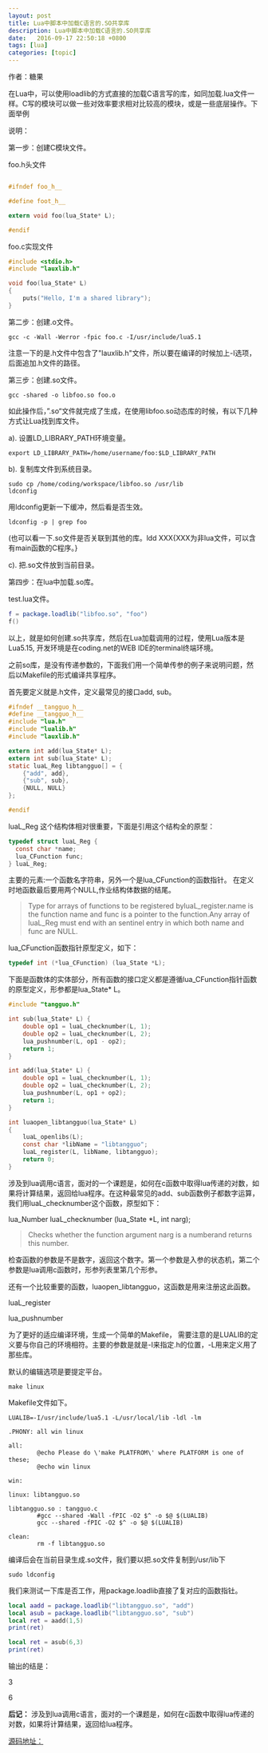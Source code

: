 ```yaml
---
layout: post
title: Lua中脚本中加载C语言的.SO共享库
description: Lua中脚本中加载C语言的.SO共享库
date:   2016-09-17 22:50:18 +0800 
tags: [lua]
categories: [topic]
---
```

作者：糖果

在Lua中，可以使用loadlib的方式直接的加载C语言写的库，如同加载.lua文件一样。C写的模块可以做一些对效率要求相对比较高的模块，或是一些底层操作。下面举例

说明：

第一步：创建C模块文件。

foo.h头文件

```c

#ifndef foo_h__

#define foot_h__

extern void foo(lua_State* L);

#endif
```

foo.c实现文件

```c
#include <stdio.h>
#include "lauxlib.h"

void foo(lua_State* L)
{
    puts("Hello, I'm a shared library");
}
```

第二步：创建.o文件。

```
gcc -c -Wall -Werror -fpic foo.c -I/usr/include/lua5.1
```

注意一下的是.h文件中包含了"lauxlib.h"文件，所以要在编译的时候加上-I选项，后面追加.h文件的路径。

第三步：创建.so文件。

```
gcc -shared -o libfoo.so foo.o
```

如此操作后，”.so“文件就完成了生成，在使用libfoo.so动态库的时候，有以下几种方式让Lua找到库文件。

a). 设置LD_LIBRARY_PATH环境变量。

```
export LD_LIBRARY_PATH=/home/username/foo:$LD_LIBRARY_PATH
```

b). 复制库文件到系统目录。

```
sudo cp /home/coding/workspace/libfoo.so /usr/lib
ldconfig 
```

用ldconfig更新一下缓冲，然后看是否生效。

```
ldconfig -p | grep foo
```

(也可以看一下.so文件是否关联到其他的库。ldd XXX{XXX为非lua文件，可以含有main函数的C程序。}

c). 把.so文件放到当前目录。

第四步：在lua中加载.so库。

test.lua文件。

```lua
f = package.loadlib("libfoo.so", "foo")
f()
```

以上，就是如何创建.so共享库，然后在Lua加载调用的过程，使用Lua版本是Lua5.15, 开发环境是在coding.net的WEB IDE的terminal终端环境。


之前so库，是没有传递参数的，下面我们用一个简单传参的例子来说明问题，然后以Makefile的形式编译共享程序。


首先要定义就是.h文件，定义最常见的接口add, sub。
```c
#ifndef __tangguo_h__
#define __tangguo_h__
#include "lua.h"
#include "lualib.h" 
#include "lauxlib.h"

extern int add(lua_State* L);
extern int sub(lua_State* L);
static luaL_Reg libtangguo[] = {
    {"add", add},
    {"sub", sub},
    {NULL, NULL}
};  

#endif 
```

luaL_Reg 这个结构体相对很重要，下面是引用这个结构全的原型：

```c
typedef struct luaL_Reg {
  const char *name;
  lua_CFunction func;
} luaL_Reg;
```

主要的元素:一个函数名字符串，另外一个是lua_CFunction的函数指针。
在定义时地函数最后要用两个NULL,作业结构体数据的结尾。

<blockquote>Type for arrays of functions to be registered byluaL_register.name is the function name and func is a pointer to the function.Any array of luaL_Reg must end with an sentinel entry in which both name and func are NULL.</blockquote> 


lua_CFunction函数指针原型定义，如下：
```c
typedef int (*lua_CFunction) (lua_State *L);
```

下面是函数体的实体部分，所有函数的接口定义都是遵循lua_CFunction指针函数的原型定义，形参都是lua_State* L。


```c
#include "tangguo.h"

int sub(lua_State* L) {
    double op1 = luaL_checknumber(L, 1);
    double op2 = luaL_checknumber(L, 2);
    lua_pushnumber(L, op1 - op2);
    return 1;
}

int add(lua_State* L) {
    double op1 = luaL_checknumber(L, 1);
    double op2 = luaL_checknumber(L, 2);
    lua_pushnumber(L, op1 + op2);
    return 1;
}

int luaopen_libtangguo(lua_State* L)
{
    luaL_openlibs(L);
    const char *libName = "libtangguo";
    luaL_register(L, libName, libtangguo);
    return 0;
}

```


涉及到lua调用c语言，面对的一个课题是，如何在c函数中取得lua传递的对数，如果将计算结果，返回给lua程序。在这种最常见的add、sub函数例子都数字运算，我们用luaL_checknumber这个函数，原型如下：

lua_Number luaL_checknumber (lua_State *L, int narg);

<blockquote>Checks whether the function argument narg is a numberand returns this number.</blockquote> 

检查函数的参数是不是数字，返回这个数字。第一个参数是入参的状态机，第二个参数是lua调用c函数时，形参列表里第几个形参。



还有一个比较重要的函数，luaopen_libtangguo，这函数是用来注册这此函数。

luaL_register


lua_pushnumber


为了更好的适应编译环境，生成一个简单的Makefile， 需要注意的是LUALIB的定义要与你自己的环境相符。主要的参数是就是-I来指定.h的位置，-L用来定义用了那些库。

默认的编辑选项是要提定平台。

```
make linux
```

Makefile文件如下。
```
LUALIB=-I/usr/include/lua5.1 -L/usr/local/lib -ldl -lm

.PHONY: all win linux

all:
        @echo Please do \'make PLATFROM\' where PLATFORM is one of these;
        @echo win linux

win:

linux: libtangguo.so

libtangguo.so : tangguo.c
        #gcc --shared -Wall -fPIC -O2 $^ -o $@ $(LUALIB)
        gcc --shared -fPIC -O2 $^ -o $@ $(LUALIB)

clean:
        rm -f libtangguo.so

```

编译后会在当前目录生成.so文件，我们要以把.so文件复制到/usr/lib下
```
sudo ldconfig
```


我们来测试一下库是否工作，用package.loadlib直接了复对应的函数指钍。

```lua
local aadd = package.loadlib("libtangguo.so", "add")
local asub = package.loadlib("libtangguo.so", "sub")
local ret = aadd(1,5)
print(ret)

local ret = asub(6,3)
print(ret)
```

输出的结是：

3

6



<strong>后记：</strong> 
涉及到lua调用c语言，面对的一个课题是，如何在c函数中取得lua传递的对数，如果将计算结果，返回给lua程序。


<a href="https://github.com/shengnoah/c_lua_so" target="_blank">源码地址：</a>